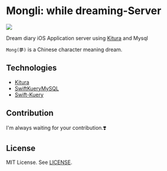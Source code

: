 # Mongli: while dreaming-Server

![](https://user-images.githubusercontent.com/45457678/70604680-66691680-1c3c-11ea-9956-d5d4afc98d18.png)

Dream diary iOS Application server using [Kitura](https://github.com/IBM-Swift/Kitura) and Mysql

`Mong(夢)` is a Chinese character meaning dream.

## Technologies

- [Kitura](https://www.kitura.io)
- [SwiftKueryMySQL](https://github.com/IBM-Swift/SwiftKueryMySQL)
- [Swift-Kuery](https://github.com/IBM-Swift/Swift-Kuery)



## Contribution

I'm always waiting for your contribution.❣️



## License

MIT License. See [LICENSE](https://github.com/DAEUN28/Mongli-Server/blob/master/LICENSE).
